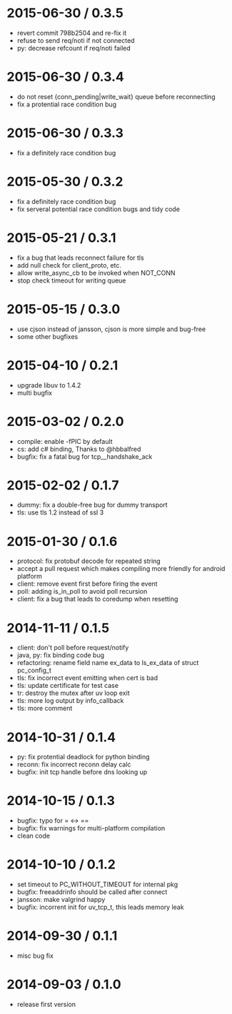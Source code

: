 2015-06-30 / 0.3.5
====================
- revert commit 798b2504 and re-fix it
- refuse to send req/noti if not connected
- py: decrease refcount if req/noti failed

2015-06-30 / 0.3.4
====================
- do not reset {conn_pending|write_wait} queue before reconnecting
- fix a protential race condition bug

2015-06-30 / 0.3.3
====================
- fix a definitely race condition bug

2015-05-30 / 0.3.2
====================
- fix a definitely race condition bug
- fix serveral potential race condition bugs and tidy code

2015-05-21 / 0.3.1
====================
- fix a bug that leads reconnect failure for tls
- add null check for client_proto, etc.
- allow write_async\_cb to be invoked when NOT\_CONN
- stop check timeout for writing queue

2015-05-15 / 0.3.0
====================
- use cjson instead of jansson, cjson is more simple and bug-free
- some other bugfixes

2015-04-10 / 0.2.1
====================
- upgrade libuv to 1.4.2 
- multi bugfix

2015-03-02 / 0.2.0
====================
- compile: enable -fPIC by default
- cs: add c# binding, Thanks to @hbbalfred
- bugfix: fix a fatal bug for tcp__handshake_ack

2015-02-02 / 0.1.7
====================
- dummy: fix a double-free bug for dummy transport
- tls: use tls 1.2 instead of ssl 3

2015-01-30 / 0.1.6
====================
- protocol: fix protobuf decode for repeated string
- accept a pull request which makes compiling more friendly for android platform
- client: remove event  first before firing the event
- poll: adding is_in_poll to avoid poll recursion
- client: fix a bug that leads to coredump when resetting

2014-11-11 / 0.1.5
====================
- client: don't poll before request/notify
- java, py: fix binding code bug
- refactoring: rename field name ex_data to ls_ex_data of struct pc_config_t
- tls: fix incorrect event emitting when cert is bad
- tls: update certificate for test case
- tr: destroy the mutex after uv loop exit
- tls: more log output by info_callback
- tls: more comment 

2014-10-31 / 0.1.4
====================
- py: fix protential deadlock for python binding
- reconn: fix incorrect reconn delay calc
- bugfix: init tcp handle before dns looking up

2014-10-15 / 0.1.3
=====================
- bugfix: typo for = <-> ==
- bugfix: fix warnings for multi-platform compilation
- clean code

2014-10-10 / 0.1.2
=====================
- set timeout to PC_WITHOUT_TIMEOUT for internal pkg
- bugfix: freeaddrinfo should be called after connect
- jansson: make valgrind happy
- bugfix: incorrent init for uv_tcp_t, this leads memory leak

2014-09-30 / 0.1.1
=====================
- misc bug fix

2014-09-03 / 0.1.0
=====================

- release first version
